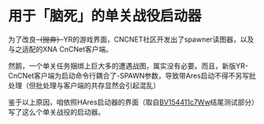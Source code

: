 # 用于「脑死」的单关战役启动器

为了改良<del>（抛弃）</del>YR的游戏界面，CNCNET社区开发出了spawner读图器，以及与之适配的XNA CnCNet客户端。

然鹅，一个单关任务捆绑上巨大多的遭遇战图，属实没有必要。而且，新版YR-CnCNet客户端为启动命令行耦合了-SPAWN参数，导致带Ares启动不得不另写批处理（但批处理与客户端的共存显然会引起混乱）

鉴于以上原因，咱依照HAres启动器的界面（取自<a href="https://b23.tv/BV154411c7Ww" target="_blank">BV154411c7Ww</a>结尾测试部分）写了这么个单关战役的启动器。